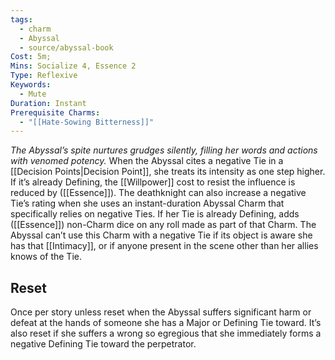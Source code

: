 ```yaml
---
tags:
  - charm
  - Abyssal
  - source/abyssal-book
Cost: 5m; 
Mins: Socialize 4, Essence 2
Type: Reflexive
Keywords:
  - Mute
Duration: Instant
Prerequisite Charms:
  - "[[Hate-Sowing Bitterness]]"
---
```

*The Abyssal’s spite nurtures grudges silently, filling her words and actions with venomed potency.*
When the Abyssal cites a negative Tie in a [[Decision Points|Decision Point]], she treats its intensity as one step higher. If it’s already Defining, the [[Willpower]] cost to resist the influence is reduced by ([[Essence]]).
The deathknight can also increase a negative Tie’s rating when she uses an instant-duration Abyssal Charm that specifically relies on negative Ties. If her Tie is already Defining, adds ([[Essence]]) non-Charm dice on any roll made as part of that Charm.
The Abyssal can’t use this Charm with a negative Tie if its object is aware she has that [[Intimacy]], or if anyone present in the scene other than her allies knows of the Tie.
## Reset 
Once per story unless reset when the Abyssal suffers significant harm or defeat at the hands of someone she has a Major or Defining Tie toward. It’s also reset if she suffers a wrong so egregious that she immediately forms a negative Defining Tie toward the perpetrator.